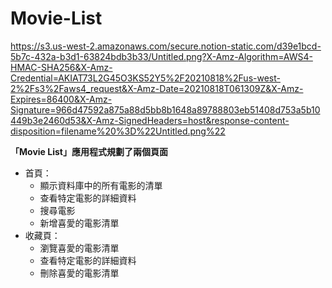 # Movie-List

https://s3.us-west-2.amazonaws.com/secure.notion-static.com/d39e1bcd-5b7c-432a-b3d1-63824bdb3b33/Untitled.png?X-Amz-Algorithm=AWS4-HMAC-SHA256&X-Amz-Credential=AKIAT73L2G45O3KS52Y5%2F20210818%2Fus-west-2%2Fs3%2Faws4_request&X-Amz-Date=20210818T061309Z&X-Amz-Expires=86400&X-Amz-Signature=966d47592a875a88d5bb8b1648a89788803eb51408d753a5b10449b3e2460d53&X-Amz-SignedHeaders=host&response-content-disposition=filename%20%3D%22Untitled.png%22

**「Movie List」應用程式規劃了兩個頁面**

- 首頁：
  - 顯示資料庫中的所有電影的清單
  - 查看特定電影的詳細資料
  - 搜尋電影
  - 新增喜愛的電影清單
- 收藏頁：
  - 瀏覽喜愛的電影清單
  - 查看特定電影的詳細資料
  - 刪除喜愛的電影清單
